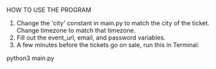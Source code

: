 HOW TO USE THE PROGRAM

1. Change the 'city' constant in main.py to match the city of the ticket. Change timezone to match that timezone.
2. Fill out the event_url, email, and password variables.
3. A few minutes before the tickets go on sale, run this in Terminal:

python3 main.py 

